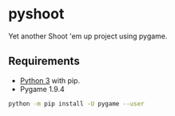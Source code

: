 # pyshoot
Yet another Shoot 'em up project using pygame.

## Requirements
- [Python 3](https://www.python.org/downloads/ "python website") with pip.
- Pygame 1.9.4
```bash
python -m pip install -U pygame --user
```